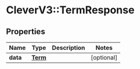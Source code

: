 # CleverV3::TermResponse

## Properties
Name | Type | Description | Notes
------------ | ------------- | ------------- | -------------
**data** | [**Term**](Term.md) |  | [optional] 

